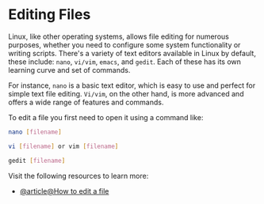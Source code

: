 # Editing Files 

Linux, like other operating systems, allows file editing for numerous purposes, whether you need to configure some system functionality or writing scripts. There's a variety of text editors available in Linux by default, these include: `nano`, `vi/vim`, `emacs`, and `gedit`. Each of these has its own learning curve and set of commands.

For instance, `nano` is a basic text editor, which is easy to use and perfect for simple text file editing. `Vi/vim`, on the other hand, is more advanced and offers a wide range of features and commands.

To edit a file you first need to open it using a command like:

```bash
nano [filename]
```

```bash
vi [filename] or vim [filename]
```

```bash
gedit [filename]
```
Visit the following resources to learn more: 

- [@article@How to edit a file](https://www.scaler.com/topics/how-to-edit-a-file-in-linux/)